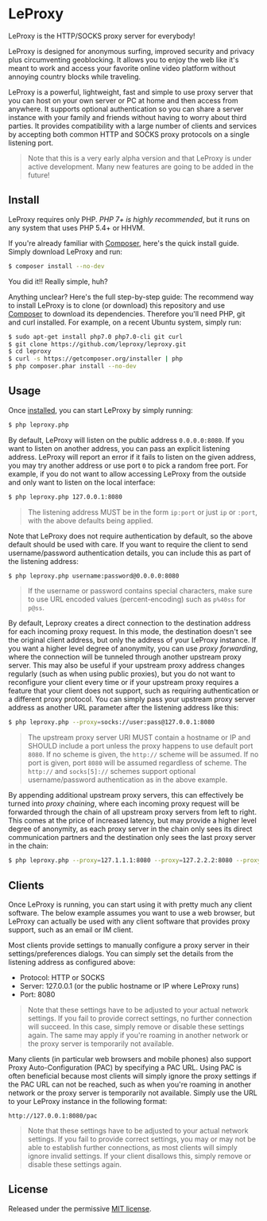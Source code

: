# LeProxy

LeProxy is the HTTP/SOCKS proxy server for everybody!

LeProxy is designed for anonymous surfing, improved security and privacy plus
circumventing geoblocking.
It allows you to enjoy the web like it's meant to work and access your favorite
online video platform without annoying country blocks while traveling.

LeProxy is a powerful, lightweight, fast and simple to use proxy server that you
can host on your own server or PC at home and then access from anywhere.
It supports optional authentication so you can share a server instance with your
family and friends without having to worry about third parties.
It provides compatibility with a large number of clients and services by
accepting both common HTTP and SOCKS proxy protocols on a single listening port.

> Note that this is a very early alpha version and that
  LeProxy is under active development.
  Many new features are going to be added in the future!

## Install

LeProxy requires only PHP.
*PHP 7+ is highly recommended*, but it runs on any system that uses PHP 5.4+ or
HHVM.

If you're already familiar with [Composer](http://getcomposer.org), here's the
quick install guide.
Simply download LeProxy and run:

```bash
$ composer install --no-dev
```

You did it!! Really simple, huh?

Anything unclear? Here's the full step-by-step guide:
The recommend way to install LeProxy is to clone (or download) this repository
and use [Composer](http://getcomposer.org) to download its dependencies.
Therefore you'll need PHP, git and curl installed.
For example, on a recent Ubuntu system, simply run:

```bash
$ sudo apt-get install php7.0 php7.0-cli git curl
$ git clone https://github.com/leproxy/leproxy.git
$ cd leproxy
$ curl -s https://getcomposer.org/installer | php
$ php composer.phar install --no-dev
```

## Usage

Once [installed](#install), you can start LeProxy by simply running:

```bash
$ php leproxy.php 
```

By default, LeProxy will listen on the public address `0.0.0.0:8080`. 
If you want to listen on another address, you can pass an explicit listening
address.
LeProxy will report an error if it fails to listen on the given address,
you may try another address or use port `0` to pick a random free port.
For example, if you do not want to allow accessing LeProxy from the outside and
only want to listen on the local interface:

```bash
$ php leproxy.php 127.0.0.1:8080
```

> The listening address MUST be in the form `ip:port` or just `ip` or `:port`,
  with the above defaults being applied.

Note that LeProxy does not require authentication by default,
so the above default should be used with care.
If you want to require the client to send username/password authentication
details, you can include this as part of the listening address:

```bash
$ php leproxy.php username:password@0.0.0.0:8080
```

> If the username or password contains special characters, make sure to use
  URL encoded values (percent-encoding) such as `p%40ss` for `p@ss`.

By default, Leproxy creates a direct connection to the destination address for
each incoming proxy request.
In this mode, the destination doesn't see the original client address, but only
the address of your LeProxy instance.
If you want a higher level degree of anonymity, you can use *proxy forwarding*,
where the connection will be tunneled through another upstream proxy server.
This may also be useful if your upstream proxy address changes regularly (such
as when using public proxies), but you do not want to reconfigure your client
every time or if your upstream proxy requires a feature that your client does
not support, such as requiring authentication or a different proxy protocol.
You can simply pass your upstream proxy server address as another URL parameter
after the listening address like this:

```bash
$ php leproxy.php --proxy=socks://user:pass@127.0.0.1:8080
```

> The upstream proxy server URI MUST contain a hostname or IP and SHOULD include
  a port unless the proxy happens to use default port `8080`.
  If no scheme is given, the `http://` scheme will be assumed.
  If no port is given, port `8080` will be assumed regardless of scheme.
  The `http://` and `socks[5]://` schemes support optional username/password
  authentication as in the above example.

By appending additional upstream proxy servers, this can effectively be turned
into *proxy chaining*, where each incoming proxy request will be forwarded
through the chain of all upstream proxy servers from left to right.
This comes at the price of increased latency, but may provide a higher level
degree of anonymity, as each proxy server in the chain only sees its direct
communication partners and the destination only sees the last proxy server in
the chain:

```bash
$ php leproxy.php --proxy=127.1.1.1:8080 --proxy=127.2.2.2:8080 --proxy=127.3.3.3:8080
```

## Clients

Once LeProxy is running, you can start using it with pretty much any client
software.
The below example assumes you want to use a web browser, but LeProxy can
actually be used with any client software that provides proxy support, such as
an email or IM client.

Most clients provide settings to manually configure a proxy server in their
settings/preferences dialogs.
You can simply set the details from the listening address as configured above:

* Protocol: HTTP or SOCKS
* Server: 127.0.0.1 (or the public hostname or IP where LeProxy runs)
* Port: 8080

> Note that these settings have to be adjusted to your actual network settings.
  If you fail to provide correct settings, no further connection will succeed.
  In this case, simply remove or disable these settings again.
  The same may apply if you're roaming in another network or the proxy server is
  temporarily not available.

Many clients (in particular web browsers and mobile phones) also support Proxy
Auto-Configuration (PAC) by specifying a PAC URL.
Using PAC is often beneficial because most clients will simply ignore the proxy
settings if the PAC URL can not be reached, such as when you're roaming in
another network or the proxy server is temporarily not available.
Simply use the URL to your LeProxy instance in the following format:

```
http://127.0.0.1:8080/pac
```

> Note that these settings have to be adjusted to your actual network settings.
  If you fail to provide correct settings, you may or may not be able to
  establish further connections, as most clients will simply ignore invalid
  settings.
  If your client disallows this, simply remove or disable these settings again.

## License

Released under the permissive [MIT license](LICENSE).
